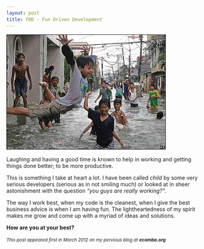 ```yaml
---
layout: post
title: FDD - Fun Driven Development
---
```


![](/images/fun.jpg)

Laughing and having a good time is known to help in working and getting 
things done better; to be more productive.

This is something I take at heart a lot. I have been called _child_ by some 
very serious developers (serious as in not smiling much) or looked at in 
sheer astonishment with the question _"you guys are really working?"_.

The way I work best, when my code is the cleanest, when I give the best business advice is when I am having fun. The lightheartedness of my spirit makes me grow and come up with a myriad of ideas and solutions.

**How are you at your best?**

<em><small>This post appeared first in March 2012 on my pervious blog at <strong>ecomba.org</strong></small></em>
